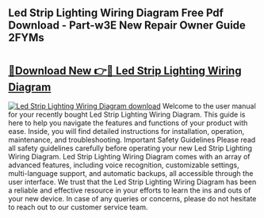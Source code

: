 ## Led Strip Lighting Wiring Diagram Free Pdf Download - Part-w3E New Repair Owner Guide 2FYMs

# <h2><a href="http://dfjpn3s.blite.top/?on=Led+Strip+Lighting+Wiring+Diagram">🔗Download New 👉🔴 Led Strip Lighting Wiring Diagram</a></h2>

[![Led Strip Lighting Wiring Diagram download](https://i.imgur.com/lujVjoI.png)](http://dfjpn3s.blite.top/?on=Led+Strip+Lighting+Wiring+Diagram)
Welcome to the user manual for your recently bought Led Strip Lighting Wiring Diagram. This guide is here to help you navigate the features and functions of your product with ease. Inside, you will find detailed instructions for installation, operation, maintenance, and troubleshooting. Important Safety Guidelines Please read all safety guidelines carefully before operating your new Led Strip Lighting Wiring Diagram. Led Strip Lighting Wiring Diagram comes with an array of advanced features, including voice recognition, customizable settings, multi-language support, and automatic backups, all accessible through the user interface. We trust that the Led Strip Lighting Wiring Diagram has been a reliable and effective resource in your efforts to learn the ins and outs of your new device. In case of any queries or concerns, please do not hesitate to reach out to our customer service team.
